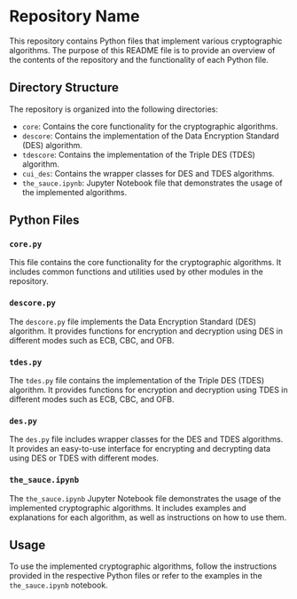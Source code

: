 # Repository Name

This repository contains Python files that implement various cryptographic algorithms. The purpose of this README file is to provide an overview of the contents of the repository and the functionality of each Python file.

## Directory Structure

The repository is organized into the following directories:

- `core`: Contains the core functionality for the cryptographic algorithms.
- `descore`: Contains the implementation of the Data Encryption Standard (DES) algorithm.
- `tdescore`: Contains the implementation of the Triple DES (TDES) algorithm.
- `cui_des`: Contains the wrapper classes for DES and TDES algorithms.
- `the_sauce.ipynb`: Jupyter Notebook file that demonstrates the usage of the implemented algorithms.

## Python Files

### `core.py`

This file contains the core functionality for the cryptographic algorithms. It includes common functions and utilities used by other modules in the repository.

### `descore.py`

The `descore.py` file implements the Data Encryption Standard (DES) algorithm. It provides functions for encryption and decryption using DES in different modes such as ECB, CBC, and OFB.

### `tdes.py`

The `tdes.py` file contains the implementation of the Triple DES (TDES) algorithm. It provides functions for encryption and decryption using TDES in different modes such as ECB, CBC, and OFB.

### `des.py`

The `des.py` file includes wrapper classes for the DES and TDES algorithms. It provides an easy-to-use interface for encrypting and decrypting data using DES or TDES with different modes.

### `the_sauce.ipynb`

The `the_sauce.ipynb` Jupyter Notebook file demonstrates the usage of the implemented cryptographic algorithms. It includes examples and explanations for each algorithm, as well as instructions on how to use them.

## Usage

To use the implemented cryptographic algorithms, follow the instructions provided in the respective Python files or refer to the examples in the `the_sauce.ipynb` notebook.
